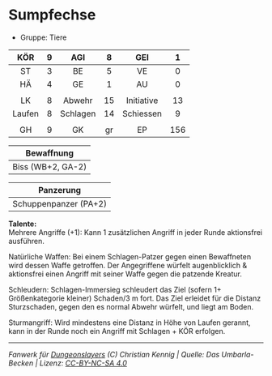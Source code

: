 # Sumpfechse  
- Gruppe: Tiere  

| KÖR | 9 | AGI | 8 | GEI | 1 |
| :-: | :-: | :-: | :-: | :-: | :-: |
| ST | 3 | BE | 5 | VE | 0 |
| HÄ | 4 | GE | 1 | AU | 0 |
|  |
| LK | 8 | Abwehr | 15 | Initiative | 13 |
| Laufen | 8 | Schlagen | 14 | Schiessen | 9 |
|  |
| GH | 9 | GK | gr | EP | 156 |

| Bewaffnung |
| --- |
| Biss (WB+2, GA-2) |


| Panzerung |
| --- |
| Schuppenpanzer (PA+2) |


**Talente:**  
Mehrere Angriffe (+1): Kann 1 zusätzlichen Angriff in jeder Runde aktionsfrei ausführen.

Natürliche Waffen: Bei einem Schlagen-Patzer gegen einen Bewaffneten wird dessen Waffe getroffen. Der Angegriffene würfelt augenblicklich & aktionsfrei einen Angriff mit seiner Waffe gegen die patzende Kreatur.

Schleudern: Schlagen-Immersieg schleudert das Ziel (sofern 1+ Größenkategorie kleiner) Schaden/3 m fort. Das Ziel erleidet für die Distanz Sturzschaden, gegen den es normal Abwehr würfelt, und liegt am Boden.

Sturmangriff: Wird mindestens eine Distanz in Höhe von Laufen gerannt, kann in der Runde noch ein Angriff mit Schlagen + KÖR erfolgen.





___
*Fanwerk für [Dungeonslayers](https://www.dungeonslayers.net/) (C) Christian Kennig | Quelle: Das Umbarla-Becken | Lizenz: [CC-BY-NC-SA 4.0](https://creativecommons.org/licenses/by-nc-sa/4.0/deed.de)*